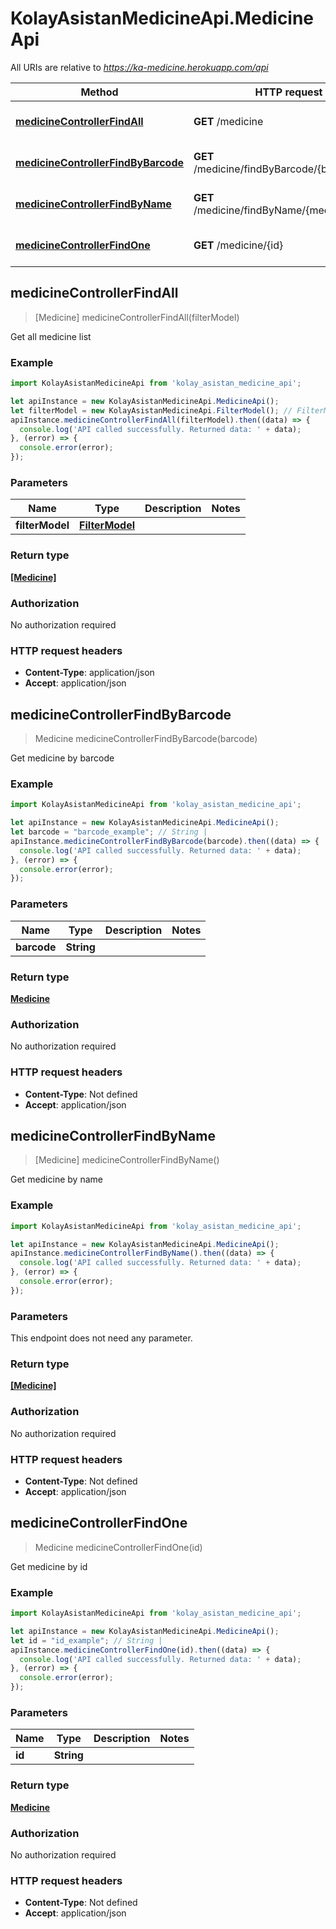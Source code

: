 # KolayAsistanMedicineApi.MedicineApi

All URIs are relative to *https://ka-medicine.herokuapp.com/api*

Method | HTTP request | Description
------------- | ------------- | -------------
[**medicineControllerFindAll**](MedicineApi.md#medicineControllerFindAll) | **GET** /medicine | Get all medicine list
[**medicineControllerFindByBarcode**](MedicineApi.md#medicineControllerFindByBarcode) | **GET** /medicine/findByBarcode/{barcode} | Get medicine by barcode
[**medicineControllerFindByName**](MedicineApi.md#medicineControllerFindByName) | **GET** /medicine/findByName/{medicineName} | Get medicine by name
[**medicineControllerFindOne**](MedicineApi.md#medicineControllerFindOne) | **GET** /medicine/{id} | Get medicine by id



## medicineControllerFindAll

> [Medicine] medicineControllerFindAll(filterModel)

Get all medicine list

### Example

```javascript
import KolayAsistanMedicineApi from 'kolay_asistan_medicine_api';

let apiInstance = new KolayAsistanMedicineApi.MedicineApi();
let filterModel = new KolayAsistanMedicineApi.FilterModel(); // FilterModel | 
apiInstance.medicineControllerFindAll(filterModel).then((data) => {
  console.log('API called successfully. Returned data: ' + data);
}, (error) => {
  console.error(error);
});

```

### Parameters


Name | Type | Description  | Notes
------------- | ------------- | ------------- | -------------
 **filterModel** | [**FilterModel**](FilterModel.md)|  | 

### Return type

[**[Medicine]**](Medicine.md)

### Authorization

No authorization required

### HTTP request headers

- **Content-Type**: application/json
- **Accept**: application/json


## medicineControllerFindByBarcode

> Medicine medicineControllerFindByBarcode(barcode)

Get medicine by barcode

### Example

```javascript
import KolayAsistanMedicineApi from 'kolay_asistan_medicine_api';

let apiInstance = new KolayAsistanMedicineApi.MedicineApi();
let barcode = "barcode_example"; // String | 
apiInstance.medicineControllerFindByBarcode(barcode).then((data) => {
  console.log('API called successfully. Returned data: ' + data);
}, (error) => {
  console.error(error);
});

```

### Parameters


Name | Type | Description  | Notes
------------- | ------------- | ------------- | -------------
 **barcode** | **String**|  | 

### Return type

[**Medicine**](Medicine.md)

### Authorization

No authorization required

### HTTP request headers

- **Content-Type**: Not defined
- **Accept**: application/json


## medicineControllerFindByName

> [Medicine] medicineControllerFindByName()

Get medicine by name

### Example

```javascript
import KolayAsistanMedicineApi from 'kolay_asistan_medicine_api';

let apiInstance = new KolayAsistanMedicineApi.MedicineApi();
apiInstance.medicineControllerFindByName().then((data) => {
  console.log('API called successfully. Returned data: ' + data);
}, (error) => {
  console.error(error);
});

```

### Parameters

This endpoint does not need any parameter.

### Return type

[**[Medicine]**](Medicine.md)

### Authorization

No authorization required

### HTTP request headers

- **Content-Type**: Not defined
- **Accept**: application/json


## medicineControllerFindOne

> Medicine medicineControllerFindOne(id)

Get medicine by id

### Example

```javascript
import KolayAsistanMedicineApi from 'kolay_asistan_medicine_api';

let apiInstance = new KolayAsistanMedicineApi.MedicineApi();
let id = "id_example"; // String | 
apiInstance.medicineControllerFindOne(id).then((data) => {
  console.log('API called successfully. Returned data: ' + data);
}, (error) => {
  console.error(error);
});

```

### Parameters


Name | Type | Description  | Notes
------------- | ------------- | ------------- | -------------
 **id** | **String**|  | 

### Return type

[**Medicine**](Medicine.md)

### Authorization

No authorization required

### HTTP request headers

- **Content-Type**: Not defined
- **Accept**: application/json

